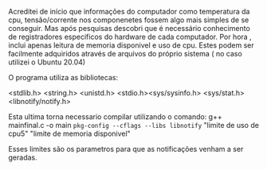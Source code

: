 Acreditei de início que informações do computador como temperatura da cpu, tensão/corrente nos componenetes fossem algo mais simples de se conseguir. Mas após pesquisas descobri que é necessário conhecimento de registradores especificos do hardware de cada computador.
Por hora , inclui apenas leitura de memoria disponivel e uso de cpu. Estes podem ser facilmente adquiridos através de arquivos do próprio sistema ( no caso utilizei o Ubuntu 20.04)

O programa utiliza as bibliotecas:

<stdlib.h>
<string.h>
<unistd.h>
<stdio.h><sys/sysinfo.h>
<sys/stat.h>
<libnotify/notify.h> 

Esta ultima torna necessario compilar utilizando o comando: g++ mainfinal.c -o main  `pkg-config --cflags --libs libnotify` "limite de uso de cpu5" "limite de memoria disponivel" 

Esses limites são os parametros para que as notificações venham a ser geradas.
